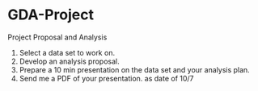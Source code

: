 # GDA-Project
Project Proposal and Analysis
1. Select a data set to work on.
2. Develop an analysis proposal.
3. Prepare a 10 min presentation on the data set and your analysis plan.
4. Send me a PDF of your presentation.
as date of 10/7

